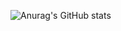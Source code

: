 ![Anurag's GitHub stats](https://github-readme-stats.vercel.app/api?username=DaniyaKu&show_icons=true&bg_color=00000000)
